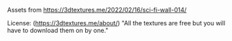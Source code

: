 
Assets from https://3dtextures.me/2022/02/16/sci-fi-wall-014/

License: (https://3dtextures.me/about/)
"All the textures are free but you will have to download them on by one."
